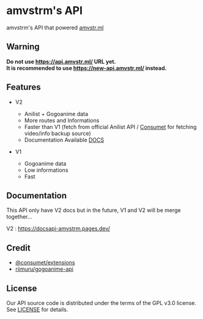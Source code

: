 # amvstrm's API

amvstrm's API that powered [amvstr.ml](https://amvstr.ml)

## Warning

__Do not use https://api.amvstr.ml/ URL yet.   
It is recommended to use https://new-api.amvstr.ml/ instead.__

## Features

- V2
  - Anilist + Gogoanime data
  - More routes and Informations
  - Faster than V1 (fetch from official Anilist API / [Consumet](https://github.com/consumet/consumet.ts) for fetching video/info backup source)
  - Documentation Available [DOCS](https://docsapi-amvstrm.pages.dev/)

- V1
  - Gogoanime data
  - Low informations
  - Fast

## Documentation

This API only have V2 docs but in the future, V1 and V2 will be merge together...  

V2 : https://docsapi-amvstrm.pages.dev/

## Credit

- [@consumet/extensions](https://github.com/consumet/consumet.ts)
- [riimuru/gogoanime-api](https://github.com/riimuru/gogoanime-api)

## License

Our API source code is distributed under the terms of the GPL v3.0 license. See [LICENSE](https://docs.amvstr.ml/license) for details.
